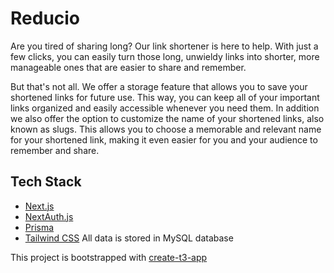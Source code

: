 # Reducio

Are you tired of sharing long? Our link shortener is here to help. With just a few clicks, you can easily turn those long, unwieldy links into shorter, more manageable ones that are easier to share and remember.

But that's not all. We offer a storage feature that allows you to save your shortened links for future use. This way, you can keep all of your important links organized and easily accessible whenever you need them.
In addition we also offer the option to customize the name of your shortened links, also known as slugs. This allows you to choose a memorable and relevant name for your shortened link, making it even easier for you and your audience to remember and share.

## Tech Stack

- [Next.js](https://nextjs.org)
- [NextAuth.js](https://next-auth.js.org)
- [Prisma](https://prisma.io)
- [Tailwind CSS](https://tailwindcss.com)
  All data is stored in MySQL database

This project is bootstrapped with [create-t3-app](https://create.t3.gg/)
